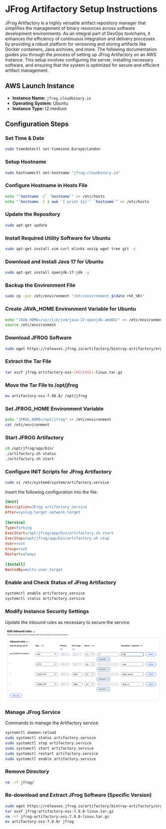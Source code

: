 # JFrog Artifactory Setup Instructions

JFrog Artifactory is a highly versatile artifact repository manager that simplifies the management of binary resources across software development environments. As an integral part of DevOps toolchains, it enhances the efficiency of continuous integration and delivery processes by providing a robust platform for versioning and storing artifacts like Docker containers, Java archives, and more. The following documentation guides you through the process of setting up JFrog Artifactory on an AWS instance. This setup involves configuring the server, installing necessary software, and ensuring that the system is optimized for secure and efficient artifact management.

## AWS Launch Instance

- **Instance Name:** `jfrog.cloudbinary.io`
- **Operating System:** Ubuntu
- **Instance Type:** t2.medium

## Configuration Steps

### Set Time & Date

```bash
sudo timedatectl set-timezone Europe/London
```

### Setup Hostname

```bash
sudo hostnamectl set-hostname "jfrog.cloudbinary.io"
```

### Configure Hostname in Hosts File

```bash
echo "`hostname -I` `hostname`" >> /etc/hosts
echo "`hostname -I | awk '{ print $1}'` `hostname`" >> /etc/hosts
```

### Update the Repository

```bash
sudo apt-get update
```

### Install Required Utility Software for Ubuntu

```bash
sudo apt-get install vim curl elinks unzip wget tree git -y
```

### Download and Install Java 17 for Ubuntu

```bash
sudo apt-get install openjdk-17-jdk -y
```

### Backup the Environment File

```bash
sudo cp -pvr /etc/environment "/etc/environment_$(date +%F_%R)"
```

### Create JAVA_HOME Environment Variable for Ubuntu

```bash
echo "JAVA_HOME=/usr/lib/jvm/java-17-openjdk-amd64/" >> /etc/environment
source /etc/environment
```

### Download JFROG Software

```bash
sudo wget https://releases.jfrog.io/artifactory/bintray-artifactory/org/artifactory/oss/jfrog-artifactory-oss/[RELEASE]/jfrog-artifactory-oss-[RELEASE]-linux.tar.gz
```

### Extract the Tar File

```bash
tar xvzf jfrog-artifactory-oss-[RELEASE]-linux.tar.gz
```

### Move the Tar File to /opt/jfrog

```bash
mv artifactory-oss-7.98.8/ /opt/jfrog
```

### Set JFROG_HOME Environment Variable

```bash
echo "JFROG_HOME=/opt/jfrog" >> /etc/environment
cat /etc/environment
```

### Start JFROG Artifactory

```bash
cd /opt/jfrog/app/bin/
./artifactory.sh status
./artifactory.sh start
```

### Configure INIT Scripts for JFrog Artifactory

```bash
sudo vi /etc/systemd/system/artifactory.service
```

Insert the following configuration into the file:

```ini
[Unit]
Description=JFrog artifactory service
After=syslog.target network.target

[Service]
Type=forking
ExecStart=/opt/jfrog/app/bin/artifactory.sh start
ExecStop=/opt/jfrog/app/bin/artifactory.sh stop
User=root
Group=root 
Restart=always

[Install]
WantedBy=multi-user.target
```

### Enable and Check Status of JFrog Artifactory

```bash
systemctl enable artifactory.service
systemctl status artifactory.service
```

### Modify Instance Security Settings

Update the inbound rules as necessary to secure the service.

![jfrog](/images/jfrog-security.png)

### Manage JFrog Service

Commands to manage the Artifactory service:

```bash
systemctl daemon-reload
sudo systemctl status artifactory.service
sudo systemctl stop artifactory.service
sudo systemctl start artifactory.service
sudo systemctl restart artifactory.service
sudo systemctl enable artifactory.service
```

### Remove Directory

```bash
rm -rf jfrog/
```

### Re-download and Extract JFrog Software (Specific Version)

```bash
sudo wget https://releases.jfrog.io/artifactory/bintray-artifactory/org/artifactory/oss/jfrog-artifactory-oss/7.9.0/jfrog-artifactory-oss-7.9.0-linux.tar.gz
tar xvzf jfrog-artifactory-oss-7.9.0-linux.tar.gz
rm -rf jfrog-artifactory-oss-7.9.0-linux.tar.gz
mv artifactory-oss-7.9.0/ jfrog
```
